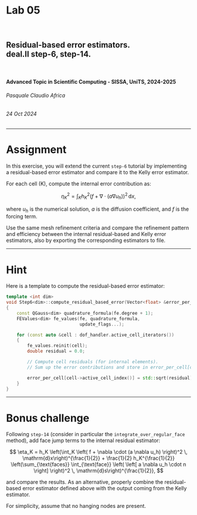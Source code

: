 <!--
title: Lab 05
paginate: true

_class: titlepage
-->

# Lab 05
<br>

## Residual-based error estimators.<br>deal.II step-6, step-14.
<br>

#### Advanced Topic in Scientific Computing - SISSA, UniTS, 2024-2025

###### Pasquale Claudio Africa

###### 24 Oct 2024

---

# Assignment

In this exercise, you will extend the current `step-6` tutorial by implementing a residual-based error estimator and compare it to the Kelly error estimator.

For each cell \(K\), compute the internal error contribution as:

$$
\eta_K^2 = \int_K h_K^2 \left( f + \nabla \cdot (a \nabla u_h) \right)^2 \, \mathrm{d}x,
$$

where $u_h$ is the numerical solution, $a$ is the diffusion coefficient, and $f$ is the forcing term.

Use the same mesh refinement criteria and compare the refinement pattern and efficiency between the internal residual-based and Kelly error estimators, also by exporting the corresponding estimators to file.

---

# Hint

Here is a template to compute the residual-based error estimator:

```cpp
template <int dim>
void Step6<dim>::compute_residual_based_error(Vector<float> &error_per_cell)
{
    const QGauss<dim> quadrature_formula(fe.degree + 1);
    FEValues<dim> fe_values(fe, quadrature_formula,
                            update_flags...);

    for (const auto &cell : dof_handler.active_cell_iterators())
    {
        fe_values.reinit(cell);
        double residual = 0.0;

        // Compute cell residuals (for internal elements).
        // Sum up the error contributions and store in error_per_cell[cell].

        error_per_cell[cell->active_cell_index()] = std::sqrt(residual);
    }
}
```

---

# Bonus challenge

Following `step-14` (consider in particular the `integrate_over_regular_face` method), add face jump terms to the internal residual estimator:

$$
\eta_K = h_K \left(\int_K \left( f + \nabla \cdot (a \nabla u_h) \right)^2 \, \mathrm{d}x\right)^{\frac{1}{2}} + \frac{1}{2} h_K^{\frac{1}{2}} \left(\sum_{\text{faces}} \int_{\text{face}} \left( \left[ a \nabla u_h \cdot n \right] \right)^2 \, \mathrm{d}s\right)^{\frac{1}{2}},
$$

and compare the results. As an alternative, properly combine the residual-based error estimator defined above with the output coming from the Kelly estimator.

For simplicity, assume that no hanging nodes are present.
